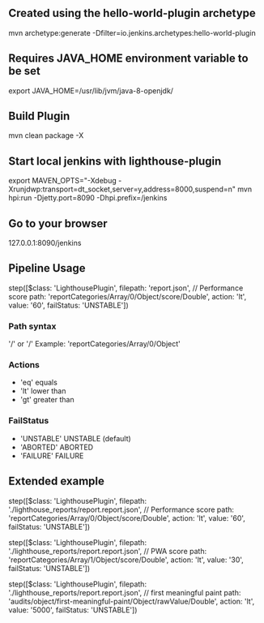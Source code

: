 ## Created using the hello-world-plugin archetype
mvn archetype:generate -Dfilter=io.jenkins.archetypes:hello-world-plugin
## Requires JAVA_HOME environment variable to be set
export JAVA_HOME=/usr/lib/jvm/java-8-openjdk/
## Build Plugin
mvn clean package -X
## Start local jenkins with lighthouse-plugin
export MAVEN_OPTS="-Xdebug -Xrunjdwp:transport=dt_socket,server=y,address=8000,suspend=n"
mvn hpi:run -Djetty.port=8090 -Dhpi.prefix=/jenkins
## Go to your browser
127.0.0.1:8090/jenkins
## Pipeline Usage
step([$class: 'LighthousePlugin',
   filepath: 'report.json',
   // Performance score
   path: 'reportCategories/Array/0/Object/score/Double',
   action: 'lt',
   value: '60',
   failStatus: 'UNSTABLE'])

### Path syntax
 <JSONObjectKey> '/' <JSONObjectType> or 
 <JSONArrayKey> '/' <JSONObjectType>
 Example: 'reportCategories/Array/0/Object'

### Actions
- 'eq' equals
- 'lt' lower than
- 'gt' greater than

### FailStatus
- 'UNSTABLE' UNSTABLE (default)
- 'ABORTED' ABORTED
- 'FAILURE' FAILURE

## Extended example

   step([$class: 'LighthousePlugin',
        filepath: './lighthouse_reports/report.report.json',
        // Performance score
        path: 'reportCategories/Array/0/Object/score/Double',
        action: 'lt',
        value: '60',
        failStatus: 'UNSTABLE'])

   step([$class: 'LighthousePlugin',
        filepath: './lighthouse_reports/report.report.json',
        // PWA score
        path: 'reportCategories/Array/1/Object/score/Double',
        action: 'lt',
        value: '30',
        failStatus: 'UNSTABLE'])

   step([$class: 'LighthousePlugin',
        filepath: './lighthouse_reports/report.report.json',
        // first meaningful paint
        path: 'audits/object/first-meaningful-paint/Object/rawValue/Double',
        action: 'lt',
        value: '5000',
        failStatus: 'UNSTABLE'])